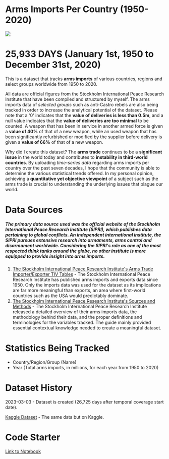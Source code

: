 # Arms Imports Per Country (1950-2020)

![](https://www.googleapis.com/download/storage/v1/b/kaggle-user-content/o/inbox%2F12064410%2F950e5066d0365c77abe8192aaaec8c72%2Fglobal%20arms%20imports%20flag.png?generation=1677862750498500&alt=media)

# 25,933 DAYS (January 1st, 1950 to December 31st, 2020)
This is a dataset that tracks **arms imports** of various countries, regions and select groups worldwide from 1950 to 2020. 

All data are official figures from the Stockholm International Peace Research Institute that have been compiled and structured by myself. The arms imports data of *selected groups* such as anti-Castro rebels are also being tracked in order to increase the analytical potential of the dataset. Please note that a '0' indicates that the **value of deliveries is less than 0.5m**, and a null value indicates that the **value of deliveries are too minimal** to be counted. A weapon that has been in service in another armed force is given a **value of 40%** of that of a new weapon, while an used weapon that has been significantly refurbished or modified by the supplier before delivery is given a **value of 66%** of that of a new weapon.

Why did I create this dataset? The **arms trade** continues to be a **significant issue** in the world today and contributes to **instability in third-world countries**. By uploading *time-series data* regarding arms imports per country over the past seven decades, I hope that the community is able to determine the various statistical trends offered. In my personal opinion, achieving a **quantitative yet objective viewpoint** of a subject such as the arms trade is crucial to understanding the underlying issues that plague our world.

# Data Sources
##### The primary data source used was the official website of the Stockholm International Peace Research Institute (SIPRI), which publishes data pertaining to global conflicts. An independent international institute, the SIPRI pursues extensive research into armaments, arms control and disarmament worldwide. Considering the SIPRI's role as one of the most respected think tanks around the globe, no other institute is more equipped to provide insight into arms imports.

1. [The Stockholm International Peace Research Institute's Arms Trade Importer/Exporter TIV Tables](https://www.bls.gov/web/laus.supp.toc.htm) - The Stockholm International Peace Research Institute has published arms imports and exports data since 1950. Only the imports data was used for the dataset as its implications are far more meaningful than exports, an area where first-world countries such as the USA would predictably dominate.
2. [The Stockholm International Peace Research Institute's Sources and Methods](https://www.sipri.org/databases/armstransfers/sources-and-methods) - The Stockholm International Peace Research Institute released a detailed overview of their arms imports data, the methodology behind their data, and the proper definitions and terminologies for the variables tracked. The guide mainly provided essential contextual knowledge needed to create a meaningful dataset.

# Statistics Being Tracked
- Country/Region/Group (Name)
- Year (Total arms imports, in millions, for each year from 1950 to 2020)

# Dataset History
2023-03-03 - Dataset is created (26,725 days after temporal coverage start date).

[Kaggle Dataset](https://www.kaggle.com/datasets/justin2028/arms-imports-per-country) - The same data but on Kaggle.

# Code Starter
[Link to Notebook](https://www.kaggle.com/code/justin2028/arms-imports-per-country-1950-2020-code-starter/notebook)
